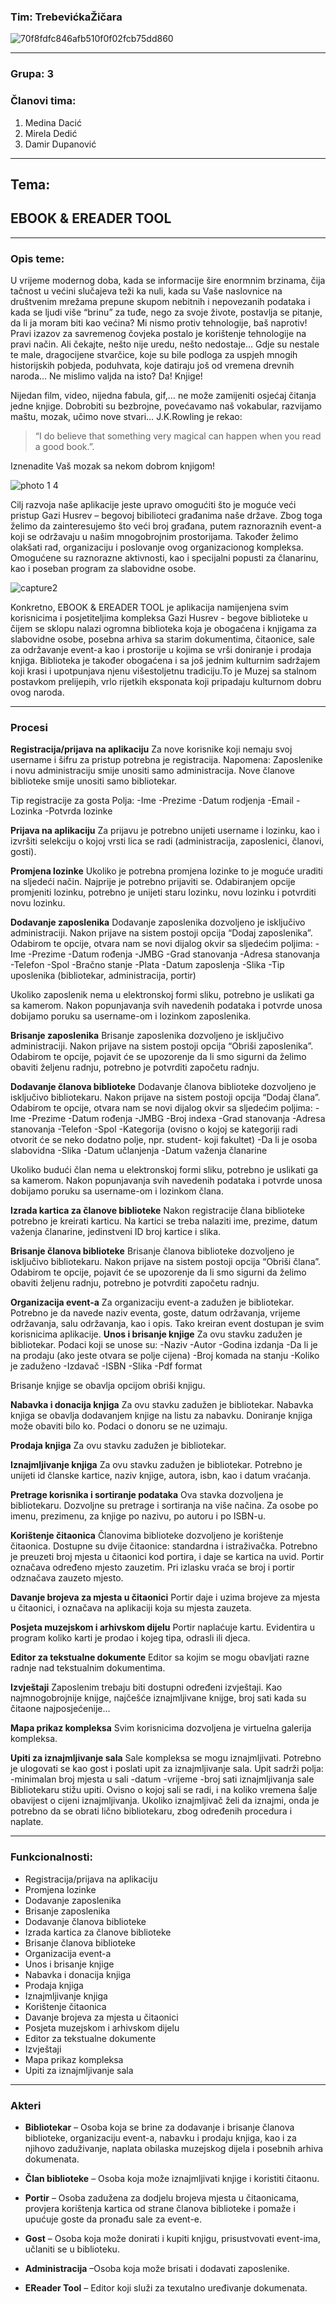 ### Tim: TrebevićkaŽičara
![70f8fdfc846afb510f0f02fcb75dd860](https://user-images.githubusercontent.com/37112852/37571060-152c4076-2af8-11e8-874d-4d968691de3b.jpg) 

---
### Grupa: 3
### Članovi tima:
1. Medina Dacić
2. Mirela Dedić
3. Damir Dupanović
---

## Tema:
## EBOOK & EREADER TOOL

---

### Opis teme:

U vrijeme modernog doba, kada se informacije šire enormnim brzinama, čija tačnost u većini slučajeva teži ka nuli, kada su Vaše naslovnice na društvenim mrežama prepune skupom nebitnih i nepovezanih podataka i kada se ljudi više “brinu” za tuđe, nego za svoje živote, postavlja se pitanje, da li ja moram biti kao većina? Mi nismo protiv tehnologije, baš naprotiv! Pravi izazov za savremenog čovjeka postalo je korištenje tehnologije na pravi način.  Ali čekajte, nešto nije uredu, nešto nedostaje… Gdje su nestale te male, dragocijene stvarčice, koje su bile podloga za uspjeh mnogih historijskih pobjeda, poduhvata,  koje datiraju još od vremena drevnih naroda… Ne mislimo valjda na isto? Da! Knjige!

Nijedan film, video, nijedna fabula, gif,… ne može zamijeniti osjećaj čitanja jedne knjige. Dobrobiti su bezbrojne, povećavamo naš vokabular, razvijamo maštu, mozak, učimo nove stvari… 
J.K.Rowling je rekao: 
>“I do believe that something very magical can happen when you read a good book.”.

Iznenadite Vaš mozak sa nekom dobrom knjigom! 

![photo 1 4](https://user-images.githubusercontent.com/37112852/37571016-9f8b3228-2af7-11e8-8d38-f01febb45601.jpg)  

 Cilj razvoja naše aplikacije jeste upravo omogućiti  što je moguće veći pristup Gazi Husrev – begovoj bibilioteci  građanima naše države. Zbog toga želimo da zainteresujemo što veći broj građana, putem raznoraznih event-a koji se održavaju u našim mnogobrojnim prostorijama. Također želimo  olakšati rad, organizaciju i poslovanje ovog organizacionog kompleksa.  Omogućene su raznorazne aktivnosti, kao i specijalni popusti za članarinu, kao i poseban program za slabovidne osobe.

![capture2](https://user-images.githubusercontent.com/37112852/37571177-6fc2dc56-2af9-11e8-8842-ce51c38feea7.PNG)


Konkretno, EBOOK & EREADER TOOL je aplikacija namijenjena svim korisnicima i posjetiteljima kompleksa Gazi Husrev - begove biblioteke u čijem se sklopu nalazi ogromna biblioteka koja je obogaćena i knjigama za slabovidne osobe,  posebna arhiva sa starim dokumentima, čitaonice, sale za održavanje event-a kao i  prostorije u kojima se vrši doniranje i prodaja knjiga. Biblioteka je također obogaćena i sa još jednim kulturnim sadržajem koji krasi i upotpunjava njenu višestoljetnu tradiciju.To je Muzej sa stalnom postavkom prelijepih, vrlo rijetkih eksponata koji pripadaju kulturnom dobru ovog naroda.

---


### Procesi

**Registracija/prijava na aplikaciju**
Za nove korisnike koji nemaju svoj username i šifru za pristup potrebna je registracija. 
Napomena: 
Zaposlenike i novu administraciju smije unositi samo administracija.
Nove članove biblioteke smije unositi samo bibliotekar.

Tip registracije za gosta
	Polja:
	-Ime
	-Prezime
	-Datum rodjenja
	-Email
	-Lozinka
	-Potvrda lozinke

**Prijava na aplikaciju**
Za prijavu je potrebno unijeti username i lozinku, kao i izvršiti selekciju o kojoj vrsti lica se radi (administracija, zaposlenici, članovi, gosti).

**Promjena lozinke**
Ukoliko je potrebna promjena lozinke to je moguće uraditi na sljedeći način. Najprije je potrebno prijaviti se. Odabiranjem opcije promjeniti lozinku, potrebno je unijeti staru lozinku, novu lozinku i potvrditi novu lozinku.

**Dodavanje zaposlenika**
Dodavanje zaposlenika dozvoljeno je isključivo administraciji. Nakon prijave na sistem postoji opcija “Dodaj zaposlenika”. Odabirom te opcije, otvara nam se novi dijalog okvir sa sljedećim poljima: 
		-Ime
		-Prezime
		-Datum rođenja
		-JMBG
		-Grad stanovanja
		-Adresa stanovanja
		-Telefon
		-Spol
		-Bračno stanje
		-Plata
		-Datum zaposlenja
		-Slika 
		-Tip uposlenika (bibliotekar, administracija, portir)
		
Ukoliko zaposlenik nema u elektronskoj formi sliku, potrebno je uslikati ga sa kamerom.
Nakon popunjavanja svih navedenih podataka i potvrde unosa dobijamo poruku sa username-om i lozinkom zaposlenika.

**Brisanje zaposlenika**
Brisanje zaposlenika dozvoljeno je isključivo administraciji. Nakon prijave na sistem postoji opcija “Obriši zaposlenika”. Odabirom te opcije, pojavit će se upozorenje da li smo sigurni da želimo obaviti željenu radnju, potrebno je potvrditi započetu radnju.

**Dodavanje članova biblioteke**
Dodavanje članova biblioteke dozvoljeno je isključivo bibliotekaru. Nakon prijave na sistem postoji opcija “Dodaj člana”. Odabirom te opcije, otvara nam se novi dijalog okvir sa sljedećim poljima: 
		-Ime
		-Prezime
		-Datum rođenja
		-JMBG
		-Broj indexa
		-Grad stanovanja
		-Adresa stanovanja
		-Telefon
		-Spol
		-Kategorija (ovisno o kojoj se kategoriji radi otvorit će se neko dodatno polje, npr. student- koji fakultet)
		-Da li je osoba slabovidna
		-Slika 
		-Datum učlanjenja
		-Datum važenja članarine

Ukoliko budući član nema u elektronskoj formi sliku, potrebno je uslikati ga sa kamerom.
Nakon popunjavanja svih navedenih podataka i potvrde unosa dobijamo poruku sa username-om i lozinkom člana.

**Izrada kartica za članove biblioteke**
Nakon registracije člana biblioteke potrebno je kreirati karticu. Na kartici se treba nalaziti ime, prezime, datum važenja članarine, jedinstveni ID broj kartice i slika.

**Brisanje članova biblioteke**
Brisanje članova biblioteke dozvoljeno je isključivo bibliotekaru. Nakon prijave na sistem postoji opcija “Obriši člana”. Odabirom te opcije, pojavit će se upozorenje da li smo sigurni da želimo obaviti željenu radnju, potrebno je potvrditi započetu radnju.

**Organizacija event-a**
Za organizaciju event-a zadužen je bibliotekar. 
Potrebno je da navede  naziv eventa, goste, datum održavanja, vrijeme održavanja,  salu održavanja, kao i opis. 
Tako kreiran event dostupan je svim korisnicima aplikacije.
**Unos i brisanje knjige**
Za ovu stavku zadužen je bibliotekar. Podaci koji se unose su:
-Naziv
-Autor
-Godina izdanja
-Da li je na prodaju (ako jeste otvara se polje cijena)
-Broj komada na stanju
-Koliko je zaduženo
-Izdavač
-ISBN
-Slika
-Pdf format

Brisanje knjige se obavlja opcijom obriši knjigu.

**Nabavka i donacija knjiga**
Za ovu stavku zadužen je bibliotekar. Nabavka knjiga se obavlja dodavanjem knjige na listu za nabavku.  Doniranje knjiga može obaviti bilo ko. Podaci o donoru se ne uzimaju.

**Prodaja knjiga**
Za ovu stavku zadužen je bibliotekar.

**Iznajmljivanje knjiga**
Za ovu stavku zadužen je bibliotekar. Potrebno je unijeti id članske kartice, naziv knjige, autora, isbn, kao i datum vraćanja. 

**Pretrage korisnika i sortiranje podataka**
	Ova stavka dozvoljena je bibliotekaru. Dozvoljne su pretrage i sortiranja na više načina. Za osobe po imenu, prezimenu, za knjige po nazivu, po autoru i po ISBN-u.

**Korištenje čitaonica**
Članovima biblioteke dozvoljeno je korištenje čitaonica. Dostupne su dvije čitaonice:  standardna i istraživačka. Potrebno je preuzeti broj mjesta u čitaonici kod portira, i daje se kartica na uvid.  Portir označava određeno mjesto zauzetim. Pri izlasku vraća se broj i portir odznačava zauzeto mjesto.

**Davanje brojeva za mjesta u čitaonici**
Portir daje i uzima brojeve za mjesta u čitaonici, i označava na aplikaciji koja su mjesta zauzeta. 

**Posjeta muzejskom i arhivskom dijelu**
Portir naplaćuje kartu.  Evidentira u program koliko karti je prodao i kojeg tipa, odrasli ili djeca.

**Editor za tekstualne dokumente**
Editor sa kojim se mogu obavljati razne radnje nad tekstualnim dokumentima.

**Izvještaji**
Zaposlenim trebaju biti dostupni određeni izvještaji. Kao najmnogobrojnije knijge, najčešće iznajmljivane knijge, broj sati kada su čitaone najposjećenije…

**Mapa prikaz kompleksa**
Svim korisnicima dozvoljena je virtuelna galerija kompleksa.

**Upiti za iznajmljivanje sala**
Sale kompleksa se mogu iznajmljivati. Potrebno je ulogovati se kao gost i poslati upit za iznajmljivanje sala. 
Upit sadrži polja: 
-minimalan broj mjesta u sali
-datum
-vrijeme
-broj sati iznajmljivanja sale
Bibliotekaru stižu upiti. Ovisno o kojoj sali se radi, i na koliko vremena šalje obavijest o cijeni iznajmljivanja.
Ukoliko iznajmljivač želi da iznajmi, onda je potrebno da se obrati lično bibliotekaru, zbog određenih procedura i naplate.

---

### Funkcionalnosti: 

-	Registracija/prijava na aplikaciju
-	Promjena lozinke
-	Dodavanje zaposlenika
-	Brisanje zaposlenika
-	Dodavanje članova biblioteke
-	Izrada kartica za članove biblioteke
-	Brisanje članova biblioteke
-	Organizacija event-a
-	Unos i brisanje knjige
-	Nabavka i donacija knjiga
-	Prodaja knjiga
-	Iznajmljivanje knjiga
-	Korištenje čitaonica
-	Davanje brojeva za mjesta u čitaonici
-	Posjeta muzejskom i arhivskom dijelu
-	Editor za tekstualne dokumente
-	Izvještaji
-	Mapa prikaz kompleksa
-	Upiti za iznajmljivanje sala

---

### Akteri

- **Bibliotekar** – Osoba koja se brine za dodavanje i brisanje članova biblioteke, organizaciju event-a, nabavku i prodaju knjiga, kao i za njihovo zaduživanje, naplata obilaska muzejskog dijela i posebnih arhiva dokumenata.

- **Član biblioteke** – Osoba koja može iznajmljivati knjige i koristiti čitaonu.

- **Portir** – Osoba zadužena za dodjelu brojeva mjesta u čitaonicama, provjera korištenja kartica od strane članova biblioteke i pomaže i upućuje goste da pronađu sale za event-e.

- **Gost** – Osoba koja može donirati i kupiti knjigu, prisustvovati event-ima, učlaniti se u biblioteku.

- **Administracija** –Osoba koja može brisati i dodavati zaposlenike. 

- **EReader Tool** – Editor koji služi za texutalno uređivanje dokumenata.
